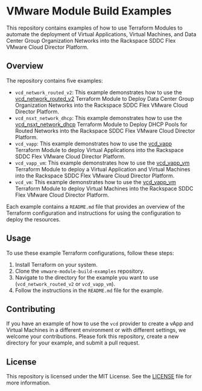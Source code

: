 # VMware Module Build Examples

This repository contains examples of how to use Terraform Modules to automate the deployment of Virtual Applications, Virtual Machines, and Data Center Group Organization Networks into the Rackspace SDDC Flex VMware Cloud Director Platform.

## Overview

The repository contains five examples:

- `vcd_network_routed_v2`: This example demonstrates how to use the [vcd_network_routed_v2](https://github.com/global-vmware/vcd_network_routed_v2) Terraform Module to Deploy Data Center Group Organization Networks into the Rackspace SDDC Flex VMware Cloud Director Platform.
- `vcd_nsxt_network_dhcp`: This example demonstrates how to use the [vcd_nsxt_network_dhcp](https://github.com/global-vmware/vcd_nsxt_network_dhcp) Terraform Module to Deploy DHCP Pools for Routed Networks into the Rackspace SDDC Flex VMware Cloud Director Platform.
- `vcd_vapp`: This example demonstrates how to use the [vcd_vapp](https://github.com/global-vmware/vcd_vapp) Terraform Module to deploy Virtual Applications into the Rackspace SDDC Flex VMware Cloud Director Platform.
- `vcd_vapp_vm`: This example demonstrates how to use the [vcd_vapp_vm](https://github.com/global-vmware/vcd_vapp_vm) Terraform Module to deploy a Virtual Application and Virtual Machines into the Rackspace SDDC Flex VMware Cloud Director Platform.
- `vcd_vm`: This example demonstrates how to use the [vcd_vapp_vm](https://github.com/global-vmware/vcd_vm) Terraform Module to deploy Virtual Machines into the Rackspace SDDC Flex VMware Cloud Director Platform.

Each example contains a `README.md` file that provides an overview of the Terraform configuration and instructions for using the configuration to deploy the resources.

## Usage

To use these example Terraform configurations, follow these steps:

1. Install Terraform on your system.
2. Clone the `vmware-module-build-examples` repository.
3. Navigate to the directory for the example you want to use (`vcd_network_routed_v2` or `vcd_vapp_vm`).
4. Follow the instructions in the `README.md` file for the example.

## Contributing

If you have an example of how to use the `vcd` provider to create a vApp and Virtual Machines in a different environment or with different settings, we welcome your contributions. Please fork this repository, create a new directory for your example, and submit a pull request.

## License

This repository is licensed under the MIT License. See the [LICENSE](./LICENSE) file for more information.
